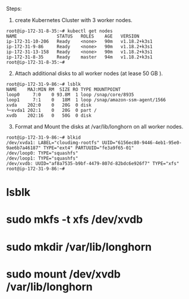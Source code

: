 Steps:
1. create Kubernetes Cluster with 3 worker nodes.

```
root@ip-172-31-8-35:~# kubectl get nodes
NAME               STATUS   ROLES    AGE   VERSION
ip-172-31-10-206   Ready    <none>   90m   v1.18.2+k3s1
ip-172-31-9-86     Ready    <none>   90m   v1.18.2+k3s1
ip-172-31-13-158   Ready    <none>   90m   v1.18.2+k3s1
ip-172-31-8-35     Ready    master   94m   v1.18.2+k3s1
root@ip-172-31-8-35:~#
```

2. Attach additional disks to all worker nodes (at lease 50 GB ).

```
root@ip-172-31-9-86:~# lsblk
NAME    MAJ:MIN RM  SIZE RO TYPE MOUNTPOINT
loop0     7:0    0 93.8M  1 loop /snap/core/8935
loop1     7:1    0   18M  1 loop /snap/amazon-ssm-agent/1566
xvda    202:0    0   20G  0 disk
└─xvda1 202:1    0   20G  0 part /
xvdb    202:16   0   50G  0 disk
```

3. Format and Mount the disks at /var/lib/longhorn on all worker nodes.
```
root@ip-172-31-9-86:~# blkid
/dev/xvda1: LABEL="cloudimg-rootfs" UUID="6156ec80-9446-4eb1-95e0-9ae6b7a46187" TYPE="ext4" PARTUUID="fe3a9f65-01"
/dev/loop0: TYPE="squashfs"
/dev/loop1: TYPE="squashfs"
/dev/xvdb: UUID="af8a7535-b9bf-4479-807d-82bdc6e926f7" TYPE="xfs"
root@ip-172-31-9-86:~#
```
# lsblk
# sudo mkfs -t xfs /dev/xvdb
# sudo mkdir /var/lib/longhorn
# sudo mount /dev/xvdb /var/lib/longhorn
